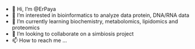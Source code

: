 - 👋 Hi, I’m @ErPaya
- 👀 I’m interested in bioinformatics to analyze data protein, DNA/RNA data
- 🌱 I’m currently learning biochemistry, metabolomics, lipidomics and proteomics
- 💞️ I’m looking to collaborate on a simbiosis project
- 📫 How to reach me ...

<!---
ErPaya/ErPaya is a ✨ special ✨ repository because its `README.md` (this file) appears on your GitHub profile.
You can click the Preview link to take a look at your changes.
--->
